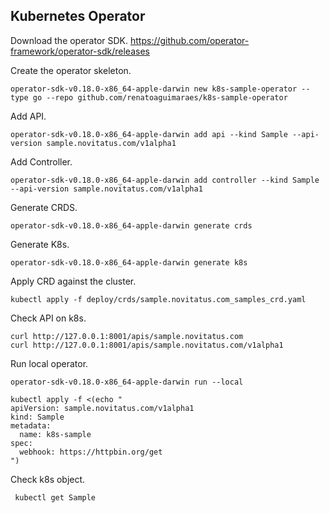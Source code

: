 ## Kubernetes Operator

Download the operator SDK.
https://github.com/operator-framework/operator-sdk/releases

Create the operator skeleton.
```shell
operator-sdk-v0.18.0-x86_64-apple-darwin new k8s-sample-operator --type go --repo github.com/renatoaguimaraes/k8s-sample-operator
```

Add API. 
```shell
operator-sdk-v0.18.0-x86_64-apple-darwin add api --kind Sample --api-version sample.novitatus.com/v1alpha1
```

Add Controller.
```shell
operator-sdk-v0.18.0-x86_64-apple-darwin add controller --kind Sample --api-version sample.novitatus.com/v1alpha1
```

Generate CRDS.
```shell
operator-sdk-v0.18.0-x86_64-apple-darwin generate crds
```

Generate K8s.
```shell
operator-sdk-v0.18.0-x86_64-apple-darwin generate k8s 
```

Apply CRD against the cluster.
```shell
kubectl apply -f deploy/crds/sample.novitatus.com_samples_crd.yaml 
```

Check API on k8s.
```shell
curl http://127.0.0.1:8001/apis/sample.novitatus.com
curl http://127.0.0.1:8001/apis/sample.novitatus.com/v1alpha1
```

Run local operator.
```shell
operator-sdk-v0.18.0-x86_64-apple-darwin run --local
```

```shell
kubectl apply -f <(echo "
apiVersion: sample.novitatus.com/v1alpha1
kind: Sample
metadata:
  name: k8s-sample
spec:
  webhook: https://httpbin.org/get  
")
```
Check k8s object.
```shell
 kubectl get Sample 
